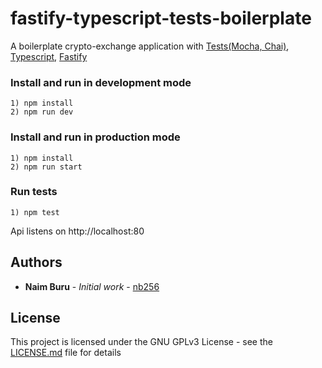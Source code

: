 # fastify-typescript-tests-boilerplate

A boilerplate crypto-exchange application with [Tests(Mocha, Chai)](https://dev-tester.com/dead-simple-api-tests-with-supertest-mocha-and-chai/), [Typescript](https://www.typescriptlang.org/), [Fastify](https://www.fastify.io/benchmarks/)

### Install and run in development mode

```
1) npm install
2) npm run dev
```

### Install and run in production mode

```
1) npm install
2) npm run start
```

### Run tests

```
1) npm test
```

Api listens on http://localhost:80

## Authors

- **Naim Buru** - _Initial work_ - [nb256](https://github.com/nb256)

## License

This project is licensed under the GNU GPLv3 License - see the [LICENSE.md](LICENSE.md) file for details
